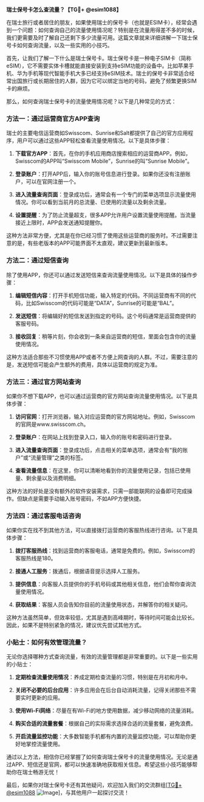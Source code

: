 **瑞士保号卡怎么查流量？【TG💪+ @esim1088】**

在瑞士旅行或者居住的朋友，如果使用瑞士的保号卡（也就是ESIM卡），经常会遇到一个问题：如何查询自己的流量使用情况呢？特别是在流量用得差不多的时候，我们更需要及时了解自己还剩下多少流量可用。这篇文章就来详细讲解一下瑞士保号卡如何查询流量，以及一些实用的小技巧。

首先，让我们了解一下什么是瑞士保号卡。瑞士保号卡是一种电子SIM卡（简称eSIM），它不需要实体卡槽就能直接安装到支持eSIM功能的设备中。比如苹果手机、华为手机等现代智能手机大多已经支持eSIM技术。瑞士的保号卡非常适合经常出国旅行或长期居住的人群，因为它可以绑定当地的号码，避免了频繁更换SIM卡的麻烦。

那么，如何查询瑞士保号卡的流量使用情况呢？以下是几种常见的方式：

### 方法一：通过运营商官方APP查询

瑞士的主要电信运营商如Swisscom、Sunrise和Salt都提供了自己的官方应用程序，用户可以通过这些APP轻松查看流量使用情况。以下是具体步骤：

1. **下载官方APP**：首先，在你的手机应用商店搜索相应的运营商APP。例如，Swisscom的APP叫“Swisscom Mobile”，Sunrise的叫“Sunrise Mobile”。
   
2. **登录账户**：打开APP后，输入你的账号信息进行登录。如果你还没有注册账户，可以在官网注册一个。

3. **进入流量查询页面**：登录成功后，通常会有一个专门的菜单选项显示流量使用情况。你可以看到当前月的总流量、已使用的流量以及剩余流量。

4. **设置提醒**：为了防止流量超支，很多APP允许用户设置流量使用提醒。当流量接近上限时，APP会发送通知提醒你。

这种方法非常方便，尤其是在你已经习惯了使用这些运营商的服务时。不过需要注意的是，有些老版本的APP可能界面不太直观，建议更新到最新版本。

### 方法二：通过短信查询

除了使用APP，你还可以通过发送短信来查询流量使用情况。以下是具体的操作步骤：

1. **编辑短信内容**：打开手机短信功能，输入特定的代码。不同运营商有不同的代码，比如Swisscom的代码可能是“DATA”，Sunrise的可能是“BAL”。

2. **发送短信**：将编辑好的短信发送到指定的号码。这个号码通常是运营商提供的客服号码。

3. **接收回复**：稍等片刻，你会收到一条来自运营商的短信，里面会包含你的流量使用情况。

这种方法适合那些不习惯使用APP或者不方便上网查询的人群。不过，需要注意的是，发送短信可能会产生额外的费用，具体以运营商的规定为准。

### 方法三：通过官方网站查询

如果你不想下载APP，也可以通过运营商的官方网站查询流量使用情况。以下是具体步骤：

1. **访问官网**：打开浏览器，输入对应运营商的官方网站地址。例如，Swisscom的官网是www.swisscom.ch。

2. **登录账户**：在网站上找到登录入口，输入你的账号和密码进行登录。

3. **进入流量查询页面**：登录成功后，点击相关的菜单选项，通常会有“我的账户”或“流量管理”之类的标签。

4. **查看流量信息**：在这里，你可以清晰地看到你的流量使用记录，包括已使用量、剩余量以及消费明细。

这种方法的好处是没有额外的软件安装需求，只需一部能联网的设备即可完成操作。但缺点是需要手动输入账号密码，不如APP方便快捷。

### 方法四：通过客服电话咨询

如果你实在找不到其他方法，可以直接拨打运营商的客服热线进行咨询。以下是具体步骤：

1. **拨打客服热线**：找到运营商的客服电话，通常是免费的。例如，Swisscom的客服热线是180。

2. **接通人工服务**：拨通后，根据语音提示选择人工服务。

3. **提供信息**：向客服人员提供你的手机号码或其他相关信息，他们会帮你查询流量使用情况。

4. **获取结果**：客服人员会告知你目前的流量使用状态，并解答你的相关疑问。

这种方法虽然简单，但效率较低，尤其是遇到高峰期时，等待时间可能会比较长。因此，如果不是特别紧急的情况，建议优先尝试其他方式。

### 小贴士：如何有效管理流量？

无论你选择哪种方式查询流量，有效的流量管理都是非常重要的。以下是一些实用的小贴士：

1. **定期检查流量使用情况**：养成定期检查流量的习惯，特别是在月初和月中。

2. **关闭不必要的后台应用**：许多应用会在后台自动消耗流量，记得关闭那些不需要实时更新的应用。

3. **使用Wi-Fi网络**：尽量在有Wi-Fi的地方使用数据，减少移动网络的流量消耗。

4. **购买合适的流量套餐**：根据自己的实际需求选择合适的流量套餐，避免浪费。

5. **开启流量监控功能**：大多数智能手机都有内置的流量监控功能，可以帮助你更好地掌控流量使用。

通过以上方法，相信你已经掌握了如何查询瑞士保号卡的流量使用情况。无论是通过APP、短信还是官网，都可以快速准确地获取相关信息。希望这些小技巧能够帮助你在瑞士畅游无忧！

最后，如果你对瑞士保号卡还有其他疑问，欢迎加入我们的交流群组[[TG💪+ @esim1088](https://t.me/s/esim1088) ![Image](https://i.postimg.cc/4NQfJmqS/Snipaste-2025-05-13-00-14-12.png)]，与其他用户一起探讨交流！